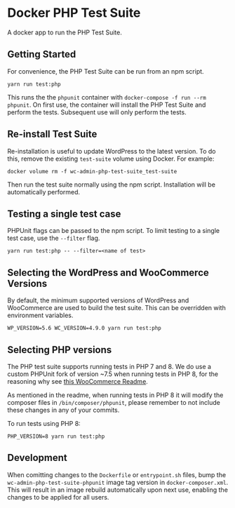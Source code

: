 # Docker PHP Test Suite

A docker app to run the PHP Test Suite.

## Getting Started

For convenience, the PHP Test Suite can be run from an npm script.

```shell
yarn run test:php
```

This runs the the `phpunit` container with `docker-compose -f run --rm phpunit`. On first use, the container will install the PHP Test Suite and perform the tests. Subsequent use will only perform the tests.

## Re-install Test Suite

Re-installation is useful to update WordPress to the latest version. To do this, remove the existing `test-suite` volume using Docker. For example:

```shell
docker volume rm -f wc-admin-php-test-suite_test-suite
```

Then run the test suite normally using the npm script. Installation will be automatically performed.

## Testing a single test case

PHPUnit flags can be passed to the npm script. To limit testing to a single test case, use the `--filter` flag.

```shell
yarn run test:php -- --filter=<name of test>
```

## Selecting the WordPress and WooCommerce Versions

By default, the minimum supported versions of WordPress and WooCommerce are used to build the test suite. This can be overridden with environment variables.

```shell
WP_VERSION=5.6 WC_VERSION=4.9.0 yarn run test:php
```

## Selecting PHP versions

The PHP test suite supports running tests in PHP 7 and 8. We do use a custom PHPUnit fork of version ~7.5 when running tests in PHP 8, for the reasoning why see [this WooCommerce Readme](https://github.com/woocommerce/woocommerce/blob/trunk/tests/README.md#running-tests-in-php-8).

As mentioned in the readme, when running tests in PHP 8 it will modify the composer files in `/bin/composer/phpunit`, please remember to not include these changes in any of your commits.

To run tests using PHP 8:

```shell
PHP_VERSION=8 yarn run test:php
```

## Development

When comitting changes to the `Dockerfile` or `entrypoint.sh` files, bump the `wc-admin-php-test-suite-phpunit` image tag version in `docker-composer.xml`. This will result in an image rebuild automatically upon next use, enabling the changes to be applied for all users.
